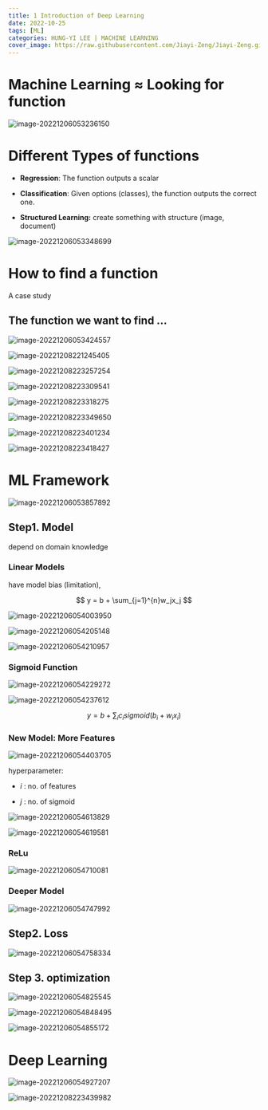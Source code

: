 ```yaml
---
title: 1 Introduction of Deep Learning
date: 2022-10-25
tags: [ML]
categories: HUNG-YI LEE | MACHINE LEARNING
cover_image: https://raw.githubusercontent.com/Jiayi-Zeng/Jiayi-Zeng.github.io/pic/img/1-intro-of-deep-learning.png
---
```


# Machine Learning ≈ Looking for function

![image-20221206053236150](https://raw.githubusercontent.com/Jiayi-Zeng/Jiayi-Zeng.github.io/pic/img/image-20221206053236150.png)

# Different Types of functions

- **Regression**: The function outputs a scalar

- **Classification**: Given options (classes), the function outputs the correct one.

- **Structured Learning:** create something with structure (image, document)

![image-20221206053348699](https://raw.githubusercontent.com/Jiayi-Zeng/Jiayi-Zeng.github.io/pic/img/image-20221206053348699.png)

# How to find a function

A case study

## The function we want to find …

![image-20221206053424557](https://raw.githubusercontent.com/Jiayi-Zeng/Jiayi-Zeng.github.io/pic/img/image-20221206053424557.png)

![image-20221208221245405](https://raw.githubusercontent.com/Jiayi-Zeng/Jiayi-Zeng.github.io/pic/img/image-20221208221245405.png)

![image-20221208223257254](https://raw.githubusercontent.com/Jiayi-Zeng/Jiayi-Zeng.github.io/pic/img/image-20221208223257254.png)

![image-20221208223309541](https://raw.githubusercontent.com/Jiayi-Zeng/Jiayi-Zeng.github.io/pic/img/image-20221208223309541.png)

![image-20221208223318275](https://raw.githubusercontent.com/Jiayi-Zeng/Jiayi-Zeng.github.io/pic/img/image-20221208223318275.png)

![image-20221208223349650](https://raw.githubusercontent.com/Jiayi-Zeng/Jiayi-Zeng.github.io/pic/img/image-20221208223349650.png)

![image-20221208223401234](https://raw.githubusercontent.com/Jiayi-Zeng/Jiayi-Zeng.github.io/pic/img/image-20221208223401234.png)

![image-20221208223418427](https://raw.githubusercontent.com/Jiayi-Zeng/Jiayi-Zeng.github.io/pic/img/image-20221208223418427.png)

# ML Framework

![image-20221206053857892](https://raw.githubusercontent.com/Jiayi-Zeng/Jiayi-Zeng.github.io/pic/img/image-20221206053857892.png)

## Step1. Model

depend on domain knowledge

### Linear Models

have model bias (limitation), 

$$
y = b + \sum_{j=1}^{n}w_jx_j
$$


![image-20221206054003950](https://raw.githubusercontent.com/Jiayi-Zeng/Jiayi-Zeng.github.io/pic/img/image-20221206054003950.png)

![image-20221206054205148](https://raw.githubusercontent.com/Jiayi-Zeng/Jiayi-Zeng.github.io/pic/img/image-20221206054205148.png)

![image-20221206054210957](https://raw.githubusercontent.com/Jiayi-Zeng/Jiayi-Zeng.github.io/pic/img/image-20221206054210957.png)

### Sigmoid Function

![image-20221206054229272](https://raw.githubusercontent.com/Jiayi-Zeng/Jiayi-Zeng.github.io/pic/img/image-20221206054229272.png)

![image-20221206054237612](https://raw.githubusercontent.com/Jiayi-Zeng/Jiayi-Zeng.github.io/pic/img/image-20221206054237612.png)

$$
y=b+\sum_{i}c_isigmoid(b_i+w_ix_i)
$$

### New Model: More Features

![image-20221206054403705](https://raw.githubusercontent.com/Jiayi-Zeng/Jiayi-Zeng.github.io/pic/img/image-20221206054403705.png)

hyperparameter: 

* $i$ : no. of features

* $j$ : no. of sigmoid

![image-20221206054613829](https://raw.githubusercontent.com/Jiayi-Zeng/Jiayi-Zeng.github.io/pic/img/image-20221206054613829.png)

![image-20221206054619581](https://raw.githubusercontent.com/Jiayi-Zeng/Jiayi-Zeng.github.io/pic/img/image-20221206054619581.png)

### ReLu

![image-20221206054710081](https://raw.githubusercontent.com/Jiayi-Zeng/Jiayi-Zeng.github.io/pic/img/image-20221206054710081.png)

### Deeper Model

![image-20221206054747992](https://raw.githubusercontent.com/Jiayi-Zeng/Jiayi-Zeng.github.io/pic/img/image-20221206054747992.png)

## Step2. Loss

![image-20221206054758334](https://raw.githubusercontent.com/Jiayi-Zeng/Jiayi-Zeng.github.io/pic/img/image-20221206054758334.png)

## Step 3. optimization

![image-20221206054825545](https://raw.githubusercontent.com/Jiayi-Zeng/Jiayi-Zeng.github.io/pic/img/image-20221206054825545.png)

![image-20221206054848495](https://raw.githubusercontent.com/Jiayi-Zeng/Jiayi-Zeng.github.io/pic/img/image-20221206054848495.png)

![image-20221206054855172](https://raw.githubusercontent.com/Jiayi-Zeng/Jiayi-Zeng.github.io/pic/img/image-20221206054855172.png)

# Deep Learning

![image-20221206054927207](https://raw.githubusercontent.com/Jiayi-Zeng/Jiayi-Zeng.github.io/pic/img/image-20221206054927207.png)

![image-20221208223439982](https://raw.githubusercontent.com/Jiayi-Zeng/Jiayi-Zeng.github.io/pic/img/image-20221208223439982.png)



